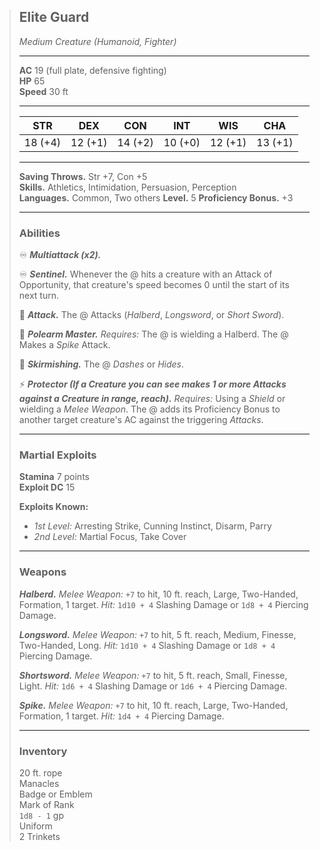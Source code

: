 > ## Elite Guard
> 
> *Medium Creature (Humanoid, Fighter)*
> 
> ___
> 
> **AC** 19 (full plate, defensive fighting)  
> **HP** 65  
> **Speed** 30 ft  
> 
> ___
> 
> |   STR   |   DEX   |   CON   |   INT   |   WIS   |   CHA   |
> | :-----: | :-----: | :-----: | :-----: | :-----: | :-----: |
> | 18 (+4) | 12 (+1) | 14 (+2) | 10 (+0) | 12 (+1) | 13 (+1) |
> 
> ___
> 
> **Saving Throws.** Str +7, Con +5  
> **Skills.** Athletics, Intimidation, Persuasion, Perception  
> **Languages.** Common, Two others
> **Level.** 5
> **Proficiency Bonus.** +3
> 
> ___
> 
> ### Abilities
> 
> ♾️ ***Multiattack (x2).***
> 
> ♾️ ***Sentinel.*** Whenever the @ hits a creature with an Attack of Opportunity, that creature's speed becomes 0 until the start of its next turn.
> 
> 🔷 ***Attack.*** The @ Attacks (*Halberd*, *Longsword*, or *Short Sword*).
> 
> 🔵 ***Polearm Master.*** *Requires:* The @ is wielding a Halberd. The @ Makes a *Spike* Attack.
> 
> 🔵 ***Skirmishing.*** The @ *Dashes* or *Hides*.
> 
> ⚡️ ***Protector (If a Creature you can see makes 1 or more Attacks against a Creature in range, reach).*** *Requires:* Using a *Shield* or wielding a *Melee Weapon*. The @ adds its Proficiency Bonus to another target creature's AC against the triggering *Attacks*.
> 
> ___
> 
> ### Martial Exploits
> 
> **Stamina** 7 points  
> **Exploit DC** 15  
> 
> **Exploits Known:**  
> - *1st Level:* Arresting Strike, Cunning Instinct, Disarm, Parry
> - *2nd Level:* Martial Focus, Take Cover
> 
> ___
> 
> ### Weapons
> ***Halberd.*** *Melee Weapon:* `+7` to hit, 10 ft. reach, Large, Two-Handed, Formation, 1 target. *Hit:* `1d10 + 4` Slashing Damage or `1d8 + 4` Piercing Damage.
> 
> ***Longsword.*** *Melee Weapon:* `+7` to hit, 5 ft. reach, Medium, Finesse, Two-Handed, Long. *Hit:* `1d10 + 4` Slashing Damage or `1d8 + 4` Piercing Damage.
> 
> ***Shortsword.*** *Melee Weapon:* `+7` to hit, 5 ft. reach, Small, Finesse, Light. *Hit:* `1d6 + 4` Slashing Damage or `1d6 + 4` Piercing Damage.
> 
> ***Spike.*** *Melee Weapon:* `+7` to hit, 10 ft. reach, Large, Two-Handed, Formation, 1 target. *Hit:* `1d4 + 4` Piercing Damage.
> 
> ___
> 
> ### Inventory
> 
> 20 ft. rope  
> Manacles  
> Badge or Emblem  
> Mark of Rank  
> `1d8 - 1` gp  
> Uniform  
> 2 Trinkets